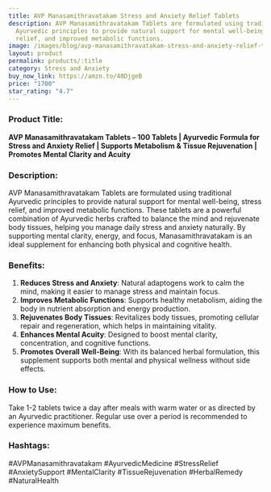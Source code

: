 ```yaml
---
title: AVP Manasamithravatakam Stress and Anxiety Relief Tablets
description: AVP Manasamithravatakam Tablets are formulated using traditional
  Ayurvedic principles to provide natural support for mental well-being, stress
  relief, and improved metabolic functions.
image: /images/blog/avp-manasamithravatakam-stress-and-anxiety-relief-tablets.jpg
layout: product
permalink: products/:title
category: Stress and Anxiety
buy_now_link: https://amzn.to/48DjgeB
price: "1700"
star_rating: "4.7"
---
```

### Product Title:
**AVP Manasamithravatakam Tablets – 100 Tablets | Ayurvedic Formula for Stress and Anxiety Relief | Supports Metabolism & Tissue Rejuvenation | Promotes Mental Clarity and Acuity**

### Description:
AVP Manasamithravatakam Tablets are formulated using traditional Ayurvedic principles to provide natural support for mental well-being, stress relief, and improved metabolic functions. These tablets are a powerful combination of Ayurvedic herbs crafted to balance the mind and rejuvenate body tissues, helping you manage daily stress and anxiety naturally. By supporting mental clarity, energy, and focus, Manasamithravatakam is an ideal supplement for enhancing both physical and cognitive health.

### Benefits:
1. **Reduces Stress and Anxiety**: Natural adaptogens work to calm the mind, making it easier to manage stress and maintain focus.
2. **Improves Metabolic Functions**: Supports healthy metabolism, aiding the body in nutrient absorption and energy production.
3. **Rejuvenates Body Tissues**: Revitalizes body tissues, promoting cellular repair and regeneration, which helps in maintaining vitality.
4. **Enhances Mental Acuity**: Designed to boost mental clarity, concentration, and cognitive functions.
5. **Promotes Overall Well-Being**: With its balanced herbal formulation, this supplement supports both mental and physical wellness without side effects.

### How to Use:
Take 1-2 tablets twice a day after meals with warm water or as directed by an Ayurvedic practitioner. Regular use over a period is recommended to experience maximum benefits.

### Hashtags:
#AVPManasamithravatakam #AyurvedicMedicine #StressRelief #AnxietySupport #MentalClarity #TissueRejuvenation #HerbalRemedy #NaturalHealth
